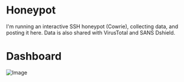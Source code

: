 # Honeypot
I'm running an interactive SSH honeypot (Cowrie), collecting data, and posting it here. Data is also shared with VirusTotal and SANS Dshield.  

# Dashboard
![Image](https://i.imgur.com/KLmnZi7.png)
